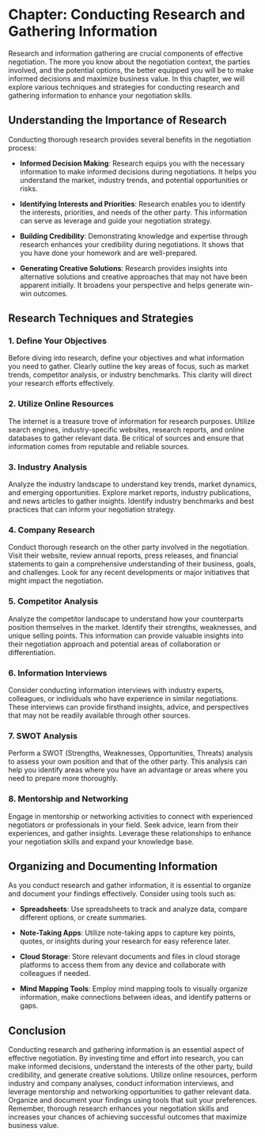 Chapter: Conducting Research and Gathering Information
======================================================

Research and information gathering are crucial components of effective negotiation. The more you know about the negotiation context, the parties involved, and the potential options, the better equipped you will be to make informed decisions and maximize business value. In this chapter, we will explore various techniques and strategies for conducting research and gathering information to enhance your negotiation skills.

Understanding the Importance of Research
----------------------------------------

Conducting thorough research provides several benefits in the negotiation process:

* **Informed Decision Making**: Research equips you with the necessary information to make informed decisions during negotiations. It helps you understand the market, industry trends, and potential opportunities or risks.

* **Identifying Interests and Priorities**: Research enables you to identify the interests, priorities, and needs of the other party. This information can serve as leverage and guide your negotiation strategy.

* **Building Credibility**: Demonstrating knowledge and expertise through research enhances your credibility during negotiations. It shows that you have done your homework and are well-prepared.

* **Generating Creative Solutions**: Research provides insights into alternative solutions and creative approaches that may not have been apparent initially. It broadens your perspective and helps generate win-win outcomes.

Research Techniques and Strategies
----------------------------------

### 1. **Define Your Objectives**

Before diving into research, define your objectives and what information you need to gather. Clearly outline the key areas of focus, such as market trends, competitor analysis, or industry benchmarks. This clarity will direct your research efforts effectively.

### 2. **Utilize Online Resources**

The internet is a treasure trove of information for research purposes. Utilize search engines, industry-specific websites, research reports, and online databases to gather relevant data. Be critical of sources and ensure that information comes from reputable and reliable sources.

### 3. **Industry Analysis**

Analyze the industry landscape to understand key trends, market dynamics, and emerging opportunities. Explore market reports, industry publications, and news articles to gather insights. Identify industry benchmarks and best practices that can inform your negotiation strategy.

### 4. **Company Research**

Conduct thorough research on the other party involved in the negotiation. Visit their website, review annual reports, press releases, and financial statements to gain a comprehensive understanding of their business, goals, and challenges. Look for any recent developments or major initiatives that might impact the negotiation.

### 5. **Competitor Analysis**

Analyze the competitor landscape to understand how your counterparts position themselves in the market. Identify their strengths, weaknesses, and unique selling points. This information can provide valuable insights into their negotiation approach and potential areas of collaboration or differentiation.

### 6. **Information Interviews**

Consider conducting information interviews with industry experts, colleagues, or individuals who have experience in similar negotiations. These interviews can provide firsthand insights, advice, and perspectives that may not be readily available through other sources.

### 7. **SWOT Analysis**

Perform a SWOT (Strengths, Weaknesses, Opportunities, Threats) analysis to assess your own position and that of the other party. This analysis can help you identify areas where you have an advantage or areas where you need to prepare more thoroughly.

### 8. **Mentorship and Networking**

Engage in mentorship or networking activities to connect with experienced negotiators or professionals in your field. Seek advice, learn from their experiences, and gather insights. Leverage these relationships to enhance your negotiation skills and expand your knowledge base.

Organizing and Documenting Information
--------------------------------------

As you conduct research and gather information, it is essential to organize and document your findings effectively. Consider using tools such as:

* **Spreadsheets**: Use spreadsheets to track and analyze data, compare different options, or create summaries.

* **Note-Taking Apps**: Utilize note-taking apps to capture key points, quotes, or insights during your research for easy reference later.

* **Cloud Storage**: Store relevant documents and files in cloud storage platforms to access them from any device and collaborate with colleagues if needed.

* **Mind Mapping Tools**: Employ mind mapping tools to visually organize information, make connections between ideas, and identify patterns or gaps.

Conclusion
----------

Conducting research and gathering information is an essential aspect of effective negotiation. By investing time and effort into research, you can make informed decisions, understand the interests of the other party, build credibility, and generate creative solutions. Utilize online resources, perform industry and company analyses, conduct information interviews, and leverage mentorship and networking opportunities to gather relevant data. Organize and document your findings using tools that suit your preferences. Remember, thorough research enhances your negotiation skills and increases your chances of achieving successful outcomes that maximize business value.
